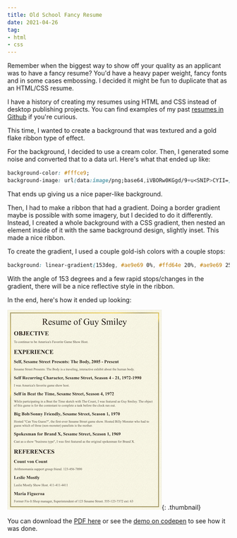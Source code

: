 ```yaml
---
title: Old School Fancy Resume
date: 2021-04-26
tag:
- html
- css
---
```

Remember when the biggest way to show off your quality as an applicant was to have a fancy resume? You'd have a heavy paper weight, fancy fonts and in some cases embossing.  I decided it might be fun to duplicate that as an HTML/CSS resume.

<!--more-->

I have a history of creating my resumes using HTML and CSS instead of desktop publishing projects.  You can find examples of my past [resumes in Github](https://github.com/aaronsaray/resume) if you're curious.

This time, I wanted to create a background that was textured and a gold flake ribbon type of effect.

For the background, I decided to use a cream color. Then, I generated some noise and converted that to a data url.  Here's what that ended up like:

```css
background-color: #fffce9;
background-image: url(data:image/png;base64,iVBORw0KGgd/9+u<SNIP>CYII=);
```

That ends up giving us a nice paper-like background.

Then, I had to make a ribbon that had a gradient.  Doing a border gradient maybe is possible with some imagery, but I decided to do it differently. Instead, I created a whole background with a CSS gradient, then nested an element inside of it with the same background design, slightly inset. This made a nice ribbon.

To create the gradient, I used a couple gold-ish colors with a couple stops:

```css
background: linear-gradient(153deg, #ae9e69 0%, #ffd64e 20%, #ae9e69 25%, #ffd64e 30%, #ae9e69 32%, #ae9e69 100%);
```

With the angle of 153 degrees and a few rapid stops/changes in the gradient, there will be a nice reflective style in the ribbon.

In the end, here's how it ended up looking:

[![Old School Resume](/uploads/2021/resume-guy-smiley.thumb.png)](/uploads/2021/resume-guy-smiley.png){: .thumbnail}

You can download the [PDF here](/uploads/2021/resume-guy-smiley.pdf) or see the [demo on codepen](https://codepen.io/aaronsaray/pen/jOydvKx) to see how it was done.